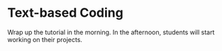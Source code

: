 # Text-based Coding
Wrap up the tutorial in the morning. In the afternoon, students will start working on their projects.
